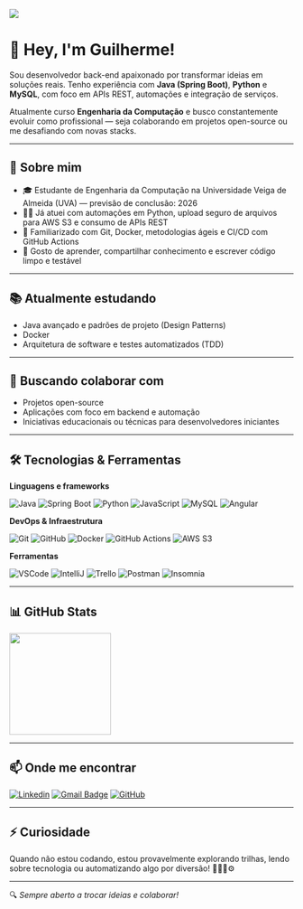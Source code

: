 ![](https://komarev.com/ghpvc/?username=guijas1&color=006bed)

# 👋 Hey, I'm Guilherme!

Sou desenvolvedor back-end apaixonado por transformar ideias em soluções reais. Tenho experiência com **Java (Spring Boot)**, **Python** e **MySQL**, com foco em APIs REST, automações e integração de serviços.

Atualmente curso **Engenharia da Computação** e busco constantemente evoluir como profissional — seja colaborando em projetos open-source ou me desafiando com novas stacks.

---

## 🚀 Sobre mim

- 🎓 Estudante de Engenharia da Computação na Universidade Veiga de Almeida (UVA) — previsão de conclusão: 2026
- 👨‍💻 Já atuei com automações em Python, upload seguro de arquivos para AWS S3 e consumo de APIs REST
- 🔧 Familiarizado com Git, Docker, metodologias ágeis e CI/CD com GitHub Actions
- 💬 Gosto de aprender, compartilhar conhecimento e escrever código limpo e testável

---

## 📚 Atualmente estudando

- Java avançado e padrões de projeto (Design Patterns)
- Docker
- Arquitetura de software e testes automatizados (TDD)

---

## 🤝 Buscando colaborar com

- Projetos open-source
- Aplicações com foco em backend e automação
- Iniciativas educacionais ou técnicas para desenvolvedores iniciantes

---

## 🛠️ Tecnologias & Ferramentas

**Linguagens e frameworks**

![Java](https://img.shields.io/badge/-Java-333333?style=flat&logo=Java&logoColor=007396)
![Spring Boot](https://img.shields.io/badge/-Spring%20Boot-333333?style=flat&logo=spring-boot)
![Python](https://img.shields.io/badge/-Python-333333?style=flat&logo=python)
![JavaScript](https://img.shields.io/badge/-JavaScript-333333?style=flat&logo=javascript)
![MySQL](https://img.shields.io/badge/-MySQL-333333?style=flat&logo=mysql)
![Angular](https://img.shields.io/badge/-Angular-333333?style=flat&logo=angular)

**DevOps & Infraestrutura**

![Git](https://img.shields.io/badge/-Git-333333?style=flat&logo=git)
![GitHub](https://img.shields.io/badge/-GitHub-333333?style=flat&logo=github)
![Docker](https://img.shields.io/badge/-Docker-333333?style=flat&logo=docker)
![GitHub Actions](https://img.shields.io/badge/-GitHub%20Actions-333333?style=flat&logo=github-actions&logoColor=white)
![AWS S3](https://img.shields.io/badge/-AWS%20S3-333333?style=flat&logo=amazon-aws)

**Ferramentas**

![VSCode](https://img.shields.io/badge/-VSCode-333333?style=flat&logo=visual-studio-code&logoColor=007ACC)
![IntelliJ](https://img.shields.io/badge/-IntelliJ-333333?style=flat&logo=intellij-idea&logoColor=white)
![Trello](https://img.shields.io/badge/-Trello-333333?style=flat&logo=trello&logoColor=007ACC)
![Postman](https://img.shields.io/badge/-Postman-333333?style=flat&logo=postman)
![Insomnia](https://img.shields.io/badge/-Insomnia-333333?style=flat&logo=insomnia)

---

## 📊 GitHub Stats

<a href="https://github.com/guijas1">
  <img height="180em" src="https://github-readme-stats.vercel.app/api?username=guijas1&theme=dracula&show_icons=true" />
</a>

---

## 📫 Onde me encontrar

[![Linkedin](https://img.shields.io/badge/-guijas--linkedin-blue?style=flat-square&logo=Linkedin&logoColor=white&link=https://www.linkedin.com/in/guilherme-tavares-guijas/)](https://www.linkedin.com/in/guilherme-tavares-guijas/)
[![Gmail Badge](https://img.shields.io/badge/-guilherme.tavares20@outlook.com-006bed?style=flat-square&logo=Gmail&logoColor=white&link=mailto:guilherme.tavares20@outlook.com)](mailto:guilherme.tavares20@outlook.com)
[![GitHub](https://img.shields.io/github/followers/guijas1?label=Follow&style=social)](https://github.com/guijas1)

---

## ⚡ Curiosidade

Quando não estou codando, estou provavelmente explorando trilhas, lendo sobre tecnologia ou automatizando algo por diversão! 🌲🚶‍♂️⚙️

---

🔍 *Sempre aberto a trocar ideias e colaborar!*
